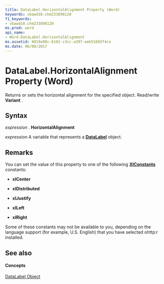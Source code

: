 ```yaml
---
title: DataLabel.HorizontalAlignment Property (Word)
keywords: vbawd10.chm233898120
f1_keywords:
- vbawd10.chm233898120
ms.prod: word
api_name:
- Word.DataLabel.HorizontalAlignment
ms.assetid: 6019a98c-6162-c3cc-a397-aeb51693f4ce
ms.date: 06/08/2017
---
```



# DataLabel.HorizontalAlignment Property (Word)

Returns or sets the horizontal alignment for the specified object. Read/write **Variant** .


## Syntax

 _expression_ . **HorizontalAlignment**

 _expression_ A variable that represents a **[DataLabel](datalabel-object-word.md)** object.


## Remarks

You can set the value of this property to one of the following **[XlConstants](xlconstants-enumeration-word.md)** constants:


- **xlCenter**
    
- **xlDistributed**
    
- **xlJustify**
    
- **xlLeft**
    
- **xlRight**
    


Some of these constants may not be available to you, depending on the language support (for example, U.S. English) that you have selected ohttp:r installed.


## See also


#### Concepts


[DataLabel Object](datalabel-object-word.md)

